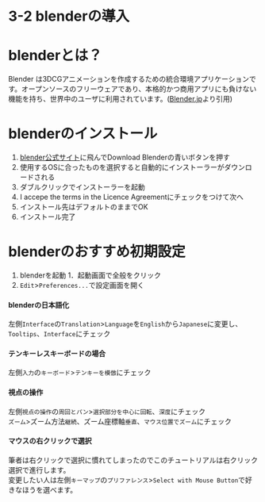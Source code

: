 # 3-2 blenderの導入
# blenderとは？
Blender は3DCGアニメーションを作成するための統合環境アプリケーションです。オープンソースのフリーウェアであり、本格的かつ商用アプリにも負けない機能を持ち、世界中のユーザに利用されています。([Blender.jp](https://blender.jp/)より引用)
# blenderのインストール
1. [blender公式サイト](https://www.blender.org/)に飛んでDownload Blenderの青いボタンを押す  
1. 使用するOSに合ったものを選択すると自動的にインストーラーがダウンロードされる  
1. ダブルクリックでインストーラーを起動  
1. I accepe the terms in the Licence Agreementにチェックをつけて次へ  
1. インストール先はデフォルトのままでOK  
1. インストール完了  

# blenderのおすすめ初期設定
1. blenderを起動
1．起動画面で全般をクリック
1. `Edit`>`Preferences...`で設定画面を開く
#### blenderの日本語化
左側`Interface`の`Translation`>`Language`を`English`から`Japanese`に変更し、`Tooltips`、`Interface`にチェック
#### テンキーレスキーボードの場合
左側`入力`の`キーボード`>`テンキーを模倣`にチェック
#### 視点の操作  
左側`視点の操作`の`周回とパン`>`選択部分を中心に回転`、`深度`にチェック  
`ズーム`>ズーム方法`継続`、ズーム座標軸`垂直`、`マウス位置でズーム`にチェック
#### マウスの右クリックで選択  
筆者は右クリックで選択に慣れてしまったのでこのチュートリアルは右クリック選択で進行します。  
変更したい人は左側`キーマップ`の`プリファレンス`>`Select with Mouse Button`で好きなほうを選べます。

